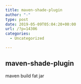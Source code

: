 ```yaml
---
title: maven-shade-plugin
author: "-"
type: post
date: 2019-05-09T05:04:20+00:00
url: /?p=14306
categories:
  - Uncategorized

---
```

## maven-shade-plugin
maven build fat jar